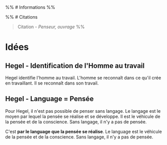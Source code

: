 %% # Informations %%

%% # Citations

> Citation - _Penseur, ouvrage_
> %%

# Idées

## Hegel - Identification de l'Homme au travail

Hegel identifie l'homme au travail. L'homme se reconnaît dans ce qu'il crée en travaillant. Il se reconnaît dans son travail.

## Hegel - Language = Pensée

Pour Hegel, il n'est pas possible de penser sans langage. Le langage est le moyen par lequel la pensée se réalise et se développe. Il est le véhicule de la pensée et de la conscience. Sans langage, il n'y a pas de pensée.

C'est **par le language que la pensée se réalise**. Le language est le véhicule de la pensée et de la conscience. Sans langage, il n'y a pas de pensée.
